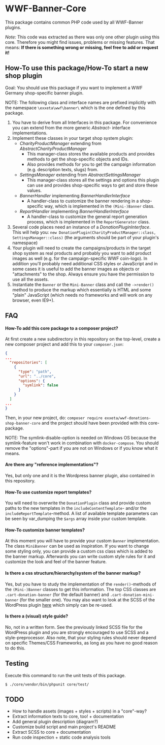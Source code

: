 # WWF-Banner-Core

This package contains common PHP code used by all WWF-Banner plugins.

*Note:* This code was extracted as there was only one other plugin using this core. Therefore you might find issues, problems
or missing features. That means: **If there is something wrong or missing, feel free to add or request it!**

## How-To use this package/How-To start a new shop plugin

Goal: You should use this package if you want to implement a WWF Germany shop-specific banner plugin.

NOTE: The following class and interface names are prefixed implicitly with the namespace `\exxeta\wwf\banner\`
which is the one defined by this package.

1. You have to derive from all Interfaces in this package. For convenience you can extend from the more 
generic *Abstract-* interface implementations.
2. Implement these classes in your target shop system plugin:
    * *CharityProductManager* extending from *AbstractCharityProductManager*
        * This manager-class stores the available products and provides methods to get the shop-specific objects and IDs.
        * Also provides methods for you to get the campaign information (e.g. description texts, slugs) from.
    * *SettingsManager* extending from *AbstractSettingsManager*
        * This manager-class stores all the settings and options this plugin can use and provides shop-specific ways to get and store these values.
    * *BannerHandler* implementing *BannerHandlerInterface*
        * A handler-class to customize the banner rendering in a shop-specific way, which is implemented in the `(Mini-)Banner` class.
    * *ReportHandler* implementing *BannerHandlerInterface*
        * A handler-class to customize the general report generation process, which is implemented in the `ReportGenerator` class.
3. Several code places need an instance of a *DonationPluginInterface*. This will help you:
    `new DonationPlugin(CharityProductManager::class, SettingsManager::class)` 
    (the arguments should be part of your plugin's namespace)
4. Your plugin will need to create the campaigns/products in the target shop system as real products and probably you want to add
product images as well (e.g. for the campaign-specific WWF coin-logo). In addition you'll probably need additional CSS styles or JavaScript and
in some cases it is useful to add the banner images as objects or "attachments" to the shop. Always ensure you have the permission to use all the assets.
5. Instantiate the `Banner` or the `Mini-Banner` class and call the `->render()` method to produce the markup which 
essentially is HTML and some "plain" JavaScript (which needs no frameworks and will work on any browser, even IE9+). 

## FAQ
#### How-To add this core package to a composer project?
At first create a new subdirectory in this repository on the top-level, create a new composer project and add this to your `composer.json`:
```json
{
...
  "repositories": [
    {
      "type": "path",
      "url": "../core",
      "options": {
        "symlink": false
      }
    }
  ]
...
}
```
Then, in your new project, do: `composer require exxeta/wwf-donations-shop-banner-core` and the project
 should have been provided with this core-package.

NOTE: The symlink-disable-option is needed on Windows OS because the symlink-feature won't work in combination with `docker-compose`.
You should remove the "options"-part if you are not on Windows or if you know what it means.

#### Are there any "reference implementations"?
Yes, but only one and it is the Wordpress banner plugin, also contained in this repository.

#### How-To use customize report templates?
You will need to overwrite the `DonationPlugin` class and provide custom paths to the new templates in the `includeContentTemplate`- and/or
the `includeReportTemplate`-method. A list of available template parameters can be seen by var_dumping the `$args` array inside 
your custom template.

#### How-To customize banner templates?
At this moment you will have to provide your custom `Banner` implementation. The class `MiniBanner` can be used as inspiration.
If you want to change some styling only, you can provide a custom css class which is added to the banner markup. 
Afterwards you can write custom style rules for it and customize the look and feel of the banner feature.

#### Is there a css structure/hierarchy/system of the banner markup?
Yes, but you have to study the implementation of the `render()`-methods of the `(Mini-)Banner` classes to get this information.
The top CSS classes are `.cart-donation-banner` (for the default banner) and `.cart-donation-mini-banner` (for the smaller one).
You may also want to look at the SCSS of the WordPress plugin [here](https://github.com/EXXETA/wordpress-plugin-donations/blob/master/wwf-donations-plugin/styles/banner.scss) which simply can be re-used.

#### Is there a (visual) style guide?
No, not in a written form. See the previously linked SCSS file for the WordPress plugin and you are strongly encouraged to use SCSS and a style-preprocessor.
Also note, that your styling rules should never depend on specific Themes/CSS Frameworks, as long as you have no good reason to do this. 

## Testing
Execute this command to run the unit tests of this package.
 
`$ ./core/vendor/bin/phpunit core/test/`

## TODO
- How to handle assets (images + styles + scripts) in a "core"-way?
- Extract information texts to core, too! + documentation
- Add general plugin description (diagram?)
- Customize build script and main project's README
- Extract SCSS to core + documentation
- Run code inspection + static code analysis tools